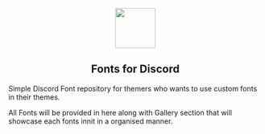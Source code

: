 <p align="center">
    <img src="https://github.com/rose-pine/rose-pine-theme/raw/main/assets/icon.png" width="80" />
    <h2 align="center">Fonts for Discord</h2>
</p>

Simple Discord Font repository for themers who wants to use custom fonts in their themes.

All Fonts will be provided in here along with Gallery section that will showcase each fonts innit in a organised manner.
